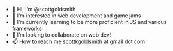 - 👋 Hi, I’m @scottgoldsmith
- 👀 I’m interested in web development and game jams
- 🌱 I’m currently learning to be more proficient in JS and various frameworks
- 💞️ I’m looking to collaborate on web dev!
- 📫 How to reach me scottkgoldsmith at gmail dot com

